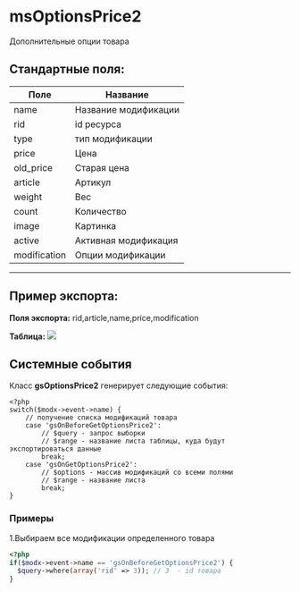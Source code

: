 # msOptionsPrice2

Дополнительные опции товара

## Стандартные поля:

| Поле |  Название |
| -- | -- |
| name | Название модификации |
| rid | id ресурса |
| type | тип модификации |
| price | Цена | 
| old_price | Старая цена |
| article | Артикул |
| weight | Вес |
| count | Количество |
| image | Картинка |
| active | Активная модификация |
| modification | Опции модификации |

***

## Пример экспорта:

**Поля экспорта:**
rid,article,name,price,modification

**Таблица:**
![](https://file.modx.pro/files/0/5/a/05a0e708fd2ff5baa6b40ba49b209362.jpg)


## Системные события

Класс **gsOptionsPrice2** генерирует следующие события:

	<?php
	switch($modx->event->name) {
		// получение списка модификаций товара
		case 'gsOnBeforeGetOptionsPrice2':
			// $query - запрос выборки
			// $range - название листа таблицы, куда будут экспортироваться данные
			break;
		case 'gsOnGetOptionsPrice2':
			// $options - массив модификаций со всеми полями
			// $range - название листа
			break;	
	}

### Примеры

1.Выбираем все модификации определенного товара

```php
<?php
if($modx->event->name == 'gsOnBeforeGetOptionsPrice2') {
  $query->where(array('rid' => 3)); // 3  - id товара			
}
